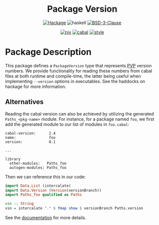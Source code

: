 <div align="center">

# Package Version


[![Hackage](https://img.shields.io/hackage/v/package-version)](https://hackage.haskell.org/package/package-version)
![haskell](https://img.shields.io/static/v1?label=&message=9.4&logo=haskell&logoColor=655889&labelColor=2f353e&color=655889)
[![BSD-3-Clause](https://img.shields.io/github/license/tbidne/package-version?color=blue)](https://opensource.org/licenses/BSD-3-Clause)

[![nix](http://img.shields.io/github/actions/workflow/status/tbidne/package-version/nix.yaml?branch=main&label=nix&logo=nixos&logoColor=85c5e7&labelColor=2f353c)](https://github.com/tbidne/package-version/actions/workflows/nix.yaml)
[![cabal](http://img.shields.io/github/actions/workflow/status/tbidne/package-version/cabal.yaml?branch=main&label=cabal&labelColor=2f353c)](https://github.com/tbidne/package-version/actions/workflows/cabal.yaml)
[![style](http://img.shields.io/github/actions/workflow/status/tbidne/package-version/style.yaml?branch=main&label=style&logoColor=white&labelColor=2f353c)](https://github.com/tbidne/package-version/actions/workflows/style.yaml)

</div>

# Package Description

This package defines a `PackageVersion` type that represents [PVP](https://pvp.haskell.org/) version numbers. We provide functionality for reading these numbers from cabal files at both runtime and compile-time, the latter being useful when implementing `--version` options in executables. See the haddocks on hackage for more information.

## Alternatives

Reading the cabal version can also be achieved by utilizing the generated `Paths_<pkg-name>` module. For instance, for a package named `foo`, we first add the generated module to our list of modules in `foo.cabal`:

```cabal
cabal-version:      2.4
name:               foo
version:            0.1

...

library
  other-modules:   Paths_foo
  autogen-modules: Paths_foo
```

Then we can reference this in our code:

```haskell
import Data.List (intercalate)
import Data.Version (Version(versionBranch))
import Paths_foo qualified as Paths

vsn :: String
vsn = intercalate "." $ fmap show $ versionBranch Paths.version
```

See the [documentation](https://cabal.readthedocs.io/en/3.10/cabal-package.html#accessing-data-files-from-package-code) for more details.